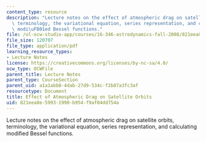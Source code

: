 ```yaml
---
content_type: resource
description: "Lecture notes on the effect of atmospheric drag on satellite orbits,\
  \ terminology, the variational equation, series representation, and calculating\
  \ modi\uFB01ed Bessel functions."
file: /ol-ocw-studio-app/courses/16-346-astrodynamics-fall-2008/821eea8e59931990b954f9af04dd754a_lec_28.pdf
file_size: 120707
file_type: application/pdf
learning_resource_types:
- Lecture Notes
license: https://creativecommons.org/licenses/by-nc-sa/4.0/
ocw_type: OCWFile
parent_title: Lecture Notes
parent_type: CourseSection
parent_uid: a1a1abb8-4dab-27d9-534c-f2b87a3fc3af
resourcetype: Document
title: Effect of Atmospheric Drag on Satellite Orbits
uid: 821eea8e-5993-1990-b954-f9af04dd754a
---
```

Lecture notes on the effect of atmospheric drag on satellite orbits, terminology, the variational equation, series representation, and calculating modiﬁed Bessel functions.